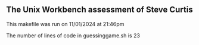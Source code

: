 ## The Unix Workbench assessment of Steve Curtis
This makefile was run on 11/01/2024 at 21:46pm

The number of lines of code in guessinggame.sh is 23
